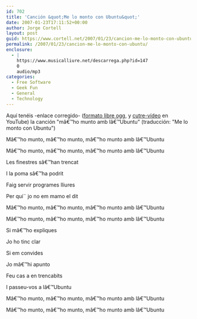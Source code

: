 ```yaml
---
id: 702
title: 'Canción &quot;Me lo monto con Ubuntu&quot;'
date: 2007-01-23T17:11:52+00:00
author: Jorge Cortell
layout: post
guid: https://www.cortell.net/2007/01/23/cancion-me-lo-monto-con-ubuntu/
permalink: /2007/01/23/cancion-me-lo-monto-con-ubuntu/
enclosure:
  - |
    https://www.musicalliure.net/descarrega.php?id=147
    0
    audio/mp3
categories:
  - Free Software
  - Geek Fun
  - General
  - Technology
---
```

Aquí­ tenéis -enlace corregido- (<a target="_blank" title="canción en ogg" href="https://www.musicalliure.net/descarrega.php?id=147">formato libre ogg</a>, y <a target="_blank" title="YouTube" href="https://www.youtube.com/watch?v=mHAdVv6KFJc">cutre-ví­deo</a> en YouTube) la canción "mâ€™ho munto amb lâ€™Ubuntu" (traducción: "Me lo monto con Ubuntu")

Mâ€™ho munto, mâ€™ho munto, mâ€™ho munto amb lâ€™Ubuntu
  
Mâ€™ho munto, mâ€™ho munto, mâ€™ho munto amb lâ€™Ubuntu
  
Les finestres sâ€™han trencat
  
I la poma sâ€™ha podrit
  
Faig servir programes lliures
  
Per quí¨ jo no em mamo el dit
  
Mâ€™ho munto, mâ€™ho munto, mâ€™ho munto amb lâ€™Ubuntu
  
Mâ€™ho munto, mâ€™ho munto, mâ€™ho munto amb lâ€™Ubuntu
  
Si mâ€™ho expliques
  
Jo ho tinc clar
  
Si em convides
  
Jo mâ€™hi apunto
  
Feu cas a en trencabits
  
I passeu-vos a lâ€™Ubuntu
  
Mâ€™ho munto, mâ€™ho munto, mâ€™ho munto amb lâ€™Ubuntu
  
Mâ€™ho munto, mâ€™ho munto, mâ€™ho munto amb lâ€™Ubuntu